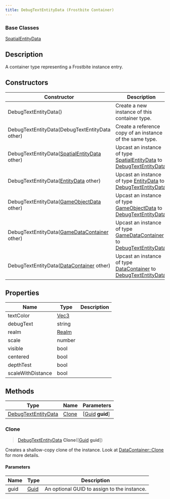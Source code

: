 ```yaml
---
title: DebugTextEntityData (Frostbite Container)
---
```

### Base Classes

[SpatialEntityData](SpatialEntityData)

## Description

A container type representing a Frostbite instance entry.

## Constructors

| Constructor                                                                    | Description                                                                                                                   |
| ------------------------------------------------------------------------------ | ----------------------------------------------------------------------------------------------------------------------------- |
| DebugTextEntityData()                                                          | Create a new instance of this container type.                                                                                 |
| DebugTextEntityData(DebugTextEntityData other)                                 | Create a reference copy of an instance of the same type.                                                                      |
| DebugTextEntityData([SpatialEntityData](SpatialEntityData) other)              | Upcast an instance of type [SpatialEntityData](SpatialEntityData) to [DebugTextEntityData](DebugTextEntityData).              |
| DebugTextEntityData([EntityData](EntityData) other)                            | Upcast an instance of type [EntityData](EntityData) to [DebugTextEntityData](DebugTextEntityData).                            |
| DebugTextEntityData([GameObjectData](GameObjectData) other)                    | Upcast an instance of type [GameObjectData](GameObjectData) to [DebugTextEntityData](DebugTextEntityData).                    |
| DebugTextEntityData([GameDataContainer](GameDataContainer) other)              | Upcast an instance of type [GameDataContainer](GameDataContainer) to [DebugTextEntityData](DebugTextEntityData).              |
| DebugTextEntityData([DataContainer](/vext/ref/cls/shr/datacontainer) other) | Upcast an instance of type [DataContainer](/vext/ref/cls/shr/datacontainer) to [DebugTextEntityData](DebugTextEntityData). |

## Properties

| Name              | Type                              | Description |
| ----------------- | --------------------------------- | ----------- |
| textColor         | [Vec3](/vext/ref/cls/shr/Vec3) |             |
| debugText         | string                            |             |
| realm             | [Realm](Realm)                    |             |
| scale             | number                            |             |
| visible           | bool                              |             |
| centered          | bool                              |             |
| depthTest         | bool                              |             |
| scaleWithDistance | bool                              |             |

## Methods

| Type                                       | Name            | Parameters                                     |
| ------------------------------------------ | --------------- | ---------------------------------------------- |
| [DebugTextEntityData](DebugTextEntityData) | [Clone](#clone) | \[[Guid](/vext/ref/cls/shr/guid) **guid**\] |

### Clone

> [DebugTextEntityData](DebugTextEntityData) **Clone**(\[[Guid](/vext/ref/cls/shr/guid) **guid**\])

Creates a shallow-copy clone of the instance. Look at [DataContainer::Clone](/vext/ref/cls/shr/datacontainer#clone) for more details.

#### Parameters

| Name | Type         | Description                                 |
| ---- | ------------ | ------------------------------------------- |
| guid | [Guid](Guid) | An optional GUID to assign to the instance. |
